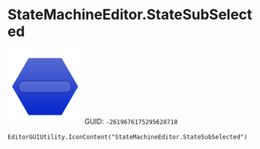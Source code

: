 # StateMachineEditor.StateSubSelected
![](/img/StateMachineEditor.StateSubSelected.png)
GUID: `-2619676175295628718`
```
EditorGUIUtility.IconContent("StateMachineEditor.StateSubSelected")
```
